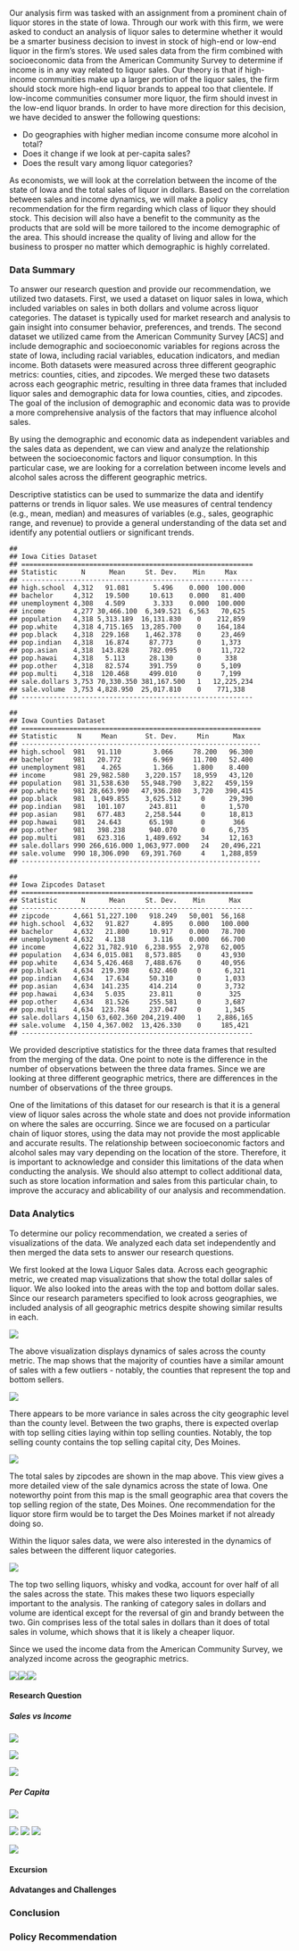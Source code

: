 Our analysis firm was tasked with an assignment from a prominent chain
of liquor stores in the state of Iowa. Through our work with this firm,
we were asked to conduct an analysis of liquor sales to determine
whether it would be a smarter business decision to invest in stock of
high-end or low-end liquor in the firm’s stores. We used sales data from
the firm combined with socioeconomic data from the American Community
Survey to determine if income is in any way related to liquor sales. Our
theory is that if high-income communities make up a larger portion of
the liquor sales, the firm should stock more high-end liquor brands to
appeal too that clientele. If low-income communities consumer more
liquor, the firm should invest in the low-end liquor brands. In order to
have more direction for this decision, we have decided to answer the
following questions:

-   Do geographies with higher median income consume more alcohol in
    total?
-   Does it change if we look at per-capita sales?
-   Does the result vary among liquor categories?

As economists, we will look at the correlation between the income of the
state of Iowa and the total sales of liquor in dollars. Based on the
correlation between sales and income dynamics, we will make a policy
recommendation for the firm regarding which class of liquor they should
stock. This decision will also have a benefit to the community as the
products that are sold will be more tailored to the income demographic
of the area. This should increase the quality of living and allow for
the business to prosper no matter which demographic is highly
correlated.

### Data Summary

To answer our research question and provide our recommendation, we
utilized two datasets. First, we used a dataset on liquor sales in Iowa,
which included variables on sales in both dollars and volume across
liquor categories. The dataset is typically used for market research and
analysis to gain insight into consumer behavior, preferences, and
trends. The second dataset we utilized came from the American Community
Survey \[ACS\] and include demographic and socioeconomic variables for
regions across the state of Iowa, including racial variables, education
indicators, and median income. Both datasets were measured across three
different geographic metrics: counties, cities, and zipcodes. We merged
these two datasets across each geographic metric, resulting in three
data frames that included liquor sales and demographic data for Iowa
counties, cities, and zipcodes. The goal of the inclusion of demographic
and economic data was to provide a more comprehensive analysis of the
factors that may influence alcohol sales.

By using the demographic and economic data as independent variables and
the sales data as dependent, we can view and analyze the relationship
between the socioeconomic factors and liquor consumption. In this
particular case, we are looking for a correlation between income levels
and alcohol sales across the different geographic metrics.

Descriptive statistics can be used to summarize the data and identify
patterns or trends in liquor sales. We use measures of central tendency
(e.g., mean, median) and measures of variables (e.g., sales, geographic
range, and revenue) to provide a general understanding of the data set
and identify any potential outliers or significant trends.

    ## 
    ## Iowa Cities Dataset
    ## ==========================================================
    ## Statistic      N      Mean     St. Dev.    Min     Max    
    ## ----------------------------------------------------------
    ## high.school  4,312   91.081      5.496    0.000  100.000  
    ## bachelor     4,312   19.500     10.613    0.000   81.400  
    ## unemployment 4,308   4.509       3.333    0.000  100.000  
    ## income       4,277 30,466.100  6,349.521  6,563   70,625  
    ## population   4,318 5,313.189  16,131.830    0    212,859  
    ## pop.white    4,318 4,715.165  13,285.700    0    164,184  
    ## pop.black    4,318  229.168    1,462.378    0     23,469  
    ## pop.indian   4,318   16.874     87.773      0     1,373   
    ## pop.asian    4,318  143.828     782.095     0     11,722  
    ## pop.hawai    4,318   5.113      28.130      0      338    
    ## pop.other    4,318   82.574     391.759     0     5,109   
    ## pop.multi    4,318  120.468     499.010     0     7,199   
    ## sale.dollars 3,753 70,330.350 381,167.500   1   12,225,234
    ## sale.volume  3,753 4,828.950  25,017.810    0    771,338  
    ## ----------------------------------------------------------

    ## 
    ## Iowa Counties Dataset
    ## ============================================================
    ## Statistic     N     Mean       St. Dev.     Min      Max    
    ## ------------------------------------------------------------
    ## high.school  981   91.110        3.066     78.200   96.300  
    ## bachelor     981   20.772        6.969     11.700   52.400  
    ## unemployment 981    4.265        1.366     1.800    8.400   
    ## income       981 29,982.580    3,220.157   18,959   43,120  
    ## population   981 31,538.630   55,948.790   3,822   459,159  
    ## pop.white    981 28,663.990   47,936.280   3,720   390,415  
    ## pop.black    981  1,049.855    3,625.512     0      29,390  
    ## pop.indian   981   101.107      243.811      0      1,570   
    ## pop.asian    981   677.483     2,258.544     0      18,813  
    ## pop.hawai    981   24.643       65.198       0       366    
    ## pop.other    981   398.238      940.070      0      6,735   
    ## pop.multi    981   623.316     1,489.692     34     12,163  
    ## sale.dollars 990 266,616.000 1,063,977.000   24   20,496,221
    ## sale.volume  990 18,306.090   69,391.760     4    1,288,859 
    ## ------------------------------------------------------------

    ## 
    ## Iowa Zipcodes Dataset
    ## ==========================================================
    ## Statistic      N      Mean     St. Dev.    Min      Max   
    ## ----------------------------------------------------------
    ## zipcode      4,661 51,227.100   918.249   50,001  56,168  
    ## high.school  4,632   91.827      4.895    0.000   100.000 
    ## bachelor     4,632   21.800     10.917    0.000   78.700  
    ## unemployment 4,632   4.138       3.116    0.000   66.700  
    ## income       4,622 31,782.910  6,238.955  2,978   62,005  
    ## population   4,634 6,015.081   8,573.885    0     43,930  
    ## pop.white    4,634 5,426.468   7,488.676    0     40,956  
    ## pop.black    4,634  219.398     632.460     0      6,321  
    ## pop.indian   4,634   17.634     50.310      0      1,033  
    ## pop.asian    4,634  141.235     414.214     0      3,732  
    ## pop.hawai    4,634   5.035      23.811      0       325   
    ## pop.other    4,634   81.526     255.581     0      3,687  
    ## pop.multi    4,634  123.784     237.047     0      1,345  
    ## sale.dollars 4,150 63,602.360 204,219.400   1    2,886,165
    ## sale.volume  4,150 4,367.002  13,426.330    0     185,421 
    ## ----------------------------------------------------------

We provided descriptive statistics for the three data frames that
resulted from the merging of the data. One point to note is the
difference in the number of observations between the three data frames.
Since we are looking at three different geographic metrics, there are
differences in the number of observations of the three groups.

One of the limitations of this dataset for our research is that it is a
general view of liquor sales across the whole state and does not provide
information on where the sales are occurring. Since we are focused on a
particular chain of liquor stores, using the data may not provide the
most applicable and accurate results. The relationship between
socioeconomic factors and alcohol sales may vary depending on the
location of the store. Therefore, it is important to acknowledge and
consider this limitations of the data when conducting the analysis. We
should also attempt to collect additional data, such as store location
information and sales from this particular chain, to improve the
accuracy and ablicability of our analysis and recommendation.

### Data Analytics

To determine our policy recommendation, we created a series of
visualizations of the data. We analyzed each data set independently and
then merged the data sets to answer our research questions.

We first looked at the Iowa Liquor Sales data. Across each geographic
metric, we created map visualizations that show the total dollar sales
of liquor. We also looked into the areas with the top and bottom dollar
sales. Since our research parameters specified to look across
geographies, we included analysis of all geographic metrics despite
showing similar results in each.

![](county_sales_dynamics.png)


The above visualization displays dynamics of sales across the county
metric. The map shows that the majority of counties have a similar
amount of sales with a few outliers - notably, the counties that
represent the top and bottom sellers.


![](City_sales_dynamics.png) 

There appears to be more variance in sales across the city geographic
level than the county level. Between the two graphs, there is expected
overlap with top selling cities laying within top selling counties.
Notably, the top selling county contains the top selling capital city,
Des Moines.

![](Zipcode_map.png)

The total sales by zipcodes are shown in the map above. This view gives
a more detailed view of the sale dynamics across the state of Iowa. One
noteworthy point from this map is the small geographic area that covers
the top selling region of the state, Des Moines. One recommendation for
the liquor store firm would be to target the Des Moines market if not
already doing so.

Within the liquor sales data, we were also interested in the dynamics of
sales between the different liquor categories.

![](Category_sales_dynamics.png)

The top two selling liquors, whisky and vodka, account for over half of all the sales across the state. This
makes these two liquors especially important to the analysis. The
ranking of category sales in dollars and volume are identical except for
the reversal of gin and brandy between the two. Gin comprises less of
the total sales in dollars than it does of total sales in volume, which
shows that it is likely a cheaper liquor.

Since we used the income data from the American Community Survey, we
analyzed income across the geographic metrics.


![](Final_files/figure-markdown_strict/unnamed-chunk-4-1.png)![](Final_files/figure-markdown_strict/unnamed-chunk-4-2.png)![](Final_files/figure-markdown_strict/unnamed-chunk-4-3.png)

#### Research Question

##### Sales vs Income

![](Final_files/figure-markdown_strict/unnamed-chunk-5-1.png)

![](Final_files/figure-markdown_strict/unnamed-chunk-6-1.png)

![](Final_files/figure-markdown_strict/unnamed-chunk-7-1.png)

##### Per Capita

![](Final_files/figure-markdown_strict/unnamed-chunk-8-1.png)

![](Final_files/figure-markdown_strict/unnamed-chunk-9-1.png)
![](Final_files/figure-markdown_strict/unnamed-chunk-10-1.png)
![](Final_files/figure-markdown_strict/unnamed-chunk-11-1.png)

![](Category_sales_income.png)

#### Excursion

#### Advatanges and Challenges

### Conclusion

### Policy Recommendation
